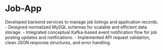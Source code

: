 # Job-App
Developed backend services to manage job listings and application records. - Designed normalized MySQL schemas for scalable and efficient data storage. - Integrated conceptual Kafka-based event notification flow for job posting updates and notifications. - Implemented API request validation, clean JSON response structures, and error handling.
